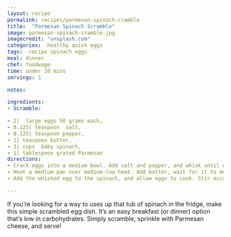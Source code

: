 ```yaml
---
layout: recipe
permalink: recipes/parmesan-spinach-cramble
title:  "Parmesan Spinach Scramble"
image: parmesan-spinach-cramble.jpg
imagecredit: "unsplash.com"
categories:  healthy quick eggs
tags:  recipe spinach eggs
meal: dinner
chef: foodwage
time: under 10 mins
servings: 1

notes:

ingredients:
- Scramble:

- 2|  large eggs 50 grams each,
- 0.125| teaspoon  salt,
- 0.125| teaspoon pepper,
- 1| teaspoon butter,
- 3| cups  baby spinach,
- 1| tablespoon grated Parmesan
directions:
- Crack eggs into a medium bowl. Add salt and pepper, and whisk until well combined.   
- Heat a medium pan over medium-low heat. Add butter, wait for it to melt, and add spinach. Cover and cook until wilted, about 2-3 minutes. 
- Add the whisked egg to the spinach, and allow eggs to cook. Stir occasionally until eggs are set, about 1-2 minutes. Sprinkle Parmesan over the eggs, and serve.

---
```

If you’re looking for a way to uses up that tub of spinach in the fridge, make this simple scrambled egg dish. It’s an easy breakfast (or dinner) option that’s low in carbohydrates. Simply scramble, sprinkle with Parmesan cheese, and serve!